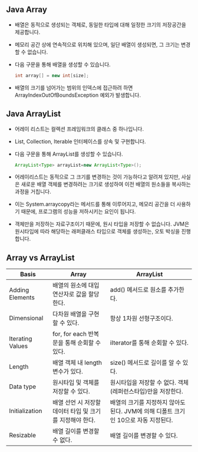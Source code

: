 ## Java Array

- 배열은 동적으로 생성되는 객체로, 동일한 타입에 대해 일정한 크기의 저장공간을 제공합니다.
- 메모리 공간 상에 연속적으로 위치해 있으며, 일단 배열이 생성되면, 그 크기는 변경할 수 없습니다.
- 다음 구문을 통해 배열을 생성할 수 있습니다.
    
    ```java
    int array[] = new int[size];
    ```
    
- 배열의 크기를 넘어가는 범위의 인덱스에 접근하려 하면 ArrayIndexOutOfBoundsException 예외가 발생합니다.



## Java ArrayList

- 어레이 리스트는 컬렉션 프레임워크의 클래스 중 하나입니다.
- List, Collection, Iterable 인터페이스를 상속 및 구현합니다.
- 다음 구문을 통해 ArrayList를 생성할 수 있습니다.
    
    ```java
    ArrayList<Type> arrayList=new ArrayList<Type>();
    ```
    
- 어레이리스트는 동적으로 그 크기를 변경하는 것이 가능하다고 알려져 있지만, 사실은 새로운 배열 객체를 변경하려는 크기로 생성하여 이전 배열의 원소들을 복사하는 과정을 거칩니다.
- 이는 System.arraycopy라는 메서드를 통해 이루어지고, 메모리 공간을 더 사용하기 때문에, 프로그램의 성능을 저하시키는 요인이 됩니다.
- 객체만을 저장하는 자료구조이기 때문에, 원시 타입을 저장할 수 없습니다. JVM은 원시타입에 따라 해당하는 래퍼클래스 타입으로 객체를 생성하는, 오토 박싱을 진행합니다.



## Array vs ArrayList

| Basis | Array | ArrayList |
| --- | --- | --- |
| Adding Elements | 배열의 원소에 대입 연산자로 값을 할당한다. | add() 메서드로 원소를 추가한다. |
| Dimensional | 다차원 배열을 구현할 수 있다. | 항상 1차원 선형구조이다. |
| Iterating Values | for, for each 반복문을 통해 순회할 수 있다. | iIterator를 통해 순회할 수 있다. |
| Length | 배열 객체 내 length 변수가 있다. | size() 메서드로 길이를 알 수 있다. |
| Data type | 원시타입 및 객체를 저장할 수 있다. | 원시타입을 저장할 수 없다. 객체(레퍼런스타입)만을 저장한다. |
| Initialization | 배열 선언 시 저장할 데이터 타입 및 크기를 지정해야 한다. | 배열의 크기를 지정하지 않아도 된다. JVM에 의해 디폴트 크기인 10으로 자동 지정된다. |
| Resizable | 배열 길이를 변경할 수 없다. | 배열 길이를 변경할 수 있다. |
